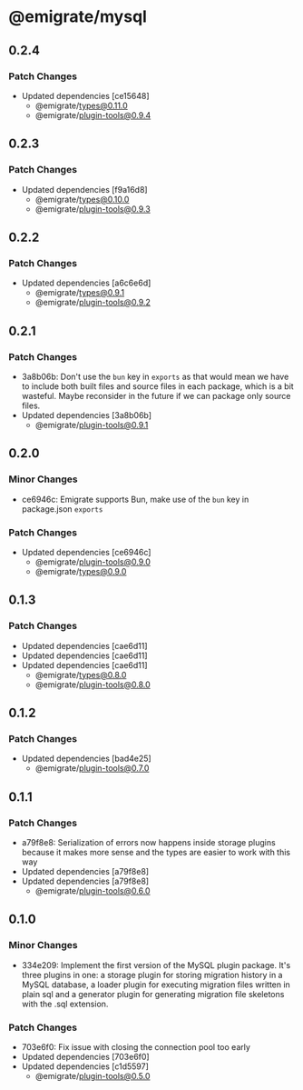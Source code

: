 # @emigrate/mysql

## 0.2.4

### Patch Changes

- Updated dependencies [ce15648]
  - @emigrate/types@0.11.0
  - @emigrate/plugin-tools@0.9.4

## 0.2.3

### Patch Changes

- Updated dependencies [f9a16d8]
  - @emigrate/types@0.10.0
  - @emigrate/plugin-tools@0.9.3

## 0.2.2

### Patch Changes

- Updated dependencies [a6c6e6d]
  - @emigrate/types@0.9.1
  - @emigrate/plugin-tools@0.9.2

## 0.2.1

### Patch Changes

- 3a8b06b: Don't use the `bun` key in `exports` as that would mean we have to include both built files and source files in each package, which is a bit wasteful. Maybe reconsider in the future if we can package only source files.
- Updated dependencies [3a8b06b]
  - @emigrate/plugin-tools@0.9.1

## 0.2.0

### Minor Changes

- ce6946c: Emigrate supports Bun, make use of the `bun` key in package.json `exports`

### Patch Changes

- Updated dependencies [ce6946c]
  - @emigrate/plugin-tools@0.9.0
  - @emigrate/types@0.9.0

## 0.1.3

### Patch Changes

- Updated dependencies [cae6d11]
- Updated dependencies [cae6d11]
- Updated dependencies [cae6d11]
  - @emigrate/types@0.8.0
  - @emigrate/plugin-tools@0.8.0

## 0.1.2

### Patch Changes

- Updated dependencies [bad4e25]
  - @emigrate/plugin-tools@0.7.0

## 0.1.1

### Patch Changes

- a79f8e8: Serialization of errors now happens inside storage plugins because it makes more sense and the types are easier to work with this way
- Updated dependencies [a79f8e8]
- Updated dependencies [a79f8e8]
  - @emigrate/plugin-tools@0.6.0

## 0.1.0

### Minor Changes

- 334e209: Implement the first version of the MySQL plugin package. It's three plugins in one: a storage plugin for storing migration history in a MySQL database, a loader plugin for executing migration files written in plain sql and a generator plugin for generating migration file skeletons with the .sql extension.

### Patch Changes

- 703e6f0: Fix issue with closing the connection pool too early
- Updated dependencies [703e6f0]
- Updated dependencies [c1d5597]
  - @emigrate/plugin-tools@0.5.0
